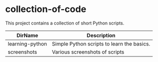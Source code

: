 # collection-of-code
This project contains a collection of short Python scripts. 

DirName      | Description
------------- | -------------  
learning-python | Simple Python scripts to learn the basics.  
screenshots | Various screenshots of scripts  







